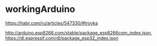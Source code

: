 # workingArduino

https://habr.com/ru/articles/547330/#troyka

http://arduino.esp8266.com/stable/package_esp8266com_index.json, https://dl.espressif.com/dl/package_esp32_index.json
